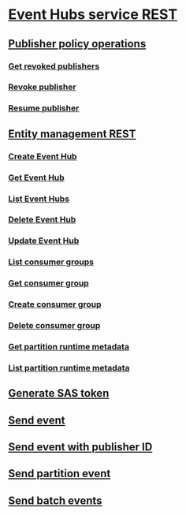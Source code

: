 # [Event Hubs service REST](event-hubs-runtime-rest.md)
## [Publisher policy operations](publisher-policy-operations.md)
### [Get revoked publishers](get-revoked-publishers.md)
### [Revoke publisher](revoke-publisher.md)
### [Resume publisher](resume-publisher.md)
## [Entity management REST](event-hubs-management-rest.md)
### [Create Event Hub](create-event-hub.md)
### [Get Event Hub](get-event-hub.md)
### [List Event Hubs](list-event-hubs.md)
### [Delete Event Hub](delete-event-hub.md)
### [Update Event Hub](update-event-hub.md)
### [List consumer groups](list-consumer-groups.md)
### [Get consumer group](get-consumer-group.md)
### [Create consumer group](create-consumer-group.md)
### [Delete consumer group](delete-consumer-group.md)
### [Get partition runtime metadata](get-partition-runtime-metadata.md)
### [List partition runtime metadata](list-partition-runtime-metadata.md)
## [Generate SAS token](generate-sas-token.md)
## [Send event](send-event.md)
## [Send event with publisher ID](send-event-with-publisher-id.md)
## [Send partition event](send-partition-event.md)
## [Send batch events](send-batch-events.md)
